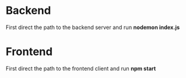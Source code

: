 # Backend 
First direct the path to the backend server and run 
**nodemon index.js**

# Frontend
First direct the path to the frontend client and run 
**npm start**
